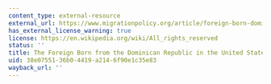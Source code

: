 ```yaml
---
content_type: external-resource
external_url: https://www.migrationpolicy.org/article/foreign-born-dominican-republic-united-states
has_external_license_warning: true
license: https://en.wikipedia.org/wiki/All_rights_reserved
status: ''
title: The Foreign Born from the Dominican Republic in the United States
uid: 38e07551-36b0-4419-a214-6f90e1c35e83
wayback_url: ''
---
```

